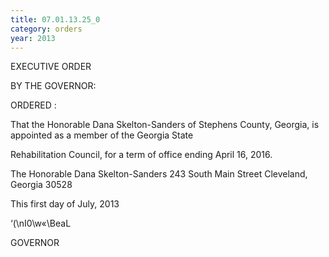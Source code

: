 ```yaml
---
title: 07.01.13.25_0
category: orders
year: 2013
---
```

 

EXECUTIVE ORDER

BY THE GOVERNOR:

ORDERED :

That the Honorable Dana Skelton-Sanders of Stephens County,
Georgia, is appointed as a member of the Georgia State

Rehabilitation Council, for a term of office ending April 16, 2016.

The Honorable Dana Skelton-Sanders
243 South Main Street
Cleveland, Georgia 30528

This first day of July, 2013

‘(\nI0\w«\BeaL

GOVERNOR

